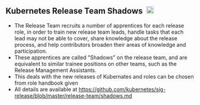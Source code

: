 ## Kubernetes Release Team Shadows&nbsp; <img src="https://kubernetes.io/images/favicon.png" width="20px">

- The Release Team recruits a number of apprentices for each release role, in order to train new release team leads, handle tasks that each lead may not be able to cover, share knowledge about the release process, and help contributors broaden their areas of knowledge and participation. 
- These apprentices are called "Shadows" on the release team, and are equivalent to similar trainee positions on other teams, such as the Release Management Assistants.
- This deals with the new releases of Kubernates and roles can be chosen from role handbook given
- All details are available at https://github.com/kubernetes/sig-release/blob/master/release-team/shadows.md
